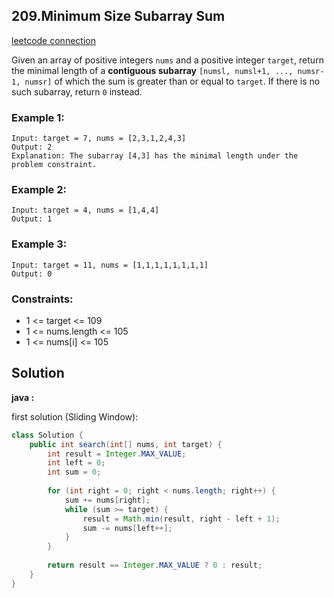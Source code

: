 ## 209.Minimum Size Subarray Sum

[leetcode connection](https://leetcode.com/problems/minimum-size-subarray-sum/)

Given an array of positive integers `nums` and a positive integer `target`, return the minimal length of a **contiguous subarray** `[numsl, numsl+1, ..., numsr-1, numsr]` of which the sum is greater than or equal to `target`. If there is no such subarray, return `0` instead.

 

### Example 1:
```
Input: target = 7, nums = [2,3,1,2,4,3]
Output: 2
Explanation: The subarray [4,3] has the minimal length under the problem constraint.
```

### Example 2:
```
Input: target = 4, nums = [1,4,4]
Output: 1
```

### Example 3:
```
Input: target = 11, nums = [1,1,1,1,1,1,1,1]
Output: 0
```

### Constraints:

* 1 <= target <= 109
* 1 <= nums.length <= 105
* 1 <= nums[i] <= 105

## Solution

**java :**

first solution (Sliding Window):
```java
class Solution {
    public int search(int[] nums, int target) {
        int result = Integer.MAX_VALUE;
        int left = 0;
        int sum = 0;
        
        for (int right = 0; right < nums.length; right++) {
            sum += nums[right];
            while (sum >= target) {
                result = Math.min(result, right - left + 1);
                sum -= nums[left++];
            }
        }
        
        return result == Integer.MAX_VALUE ? 0 : result;
    }
}
```